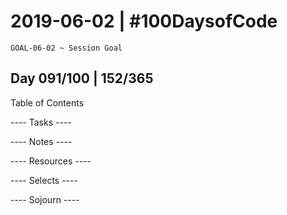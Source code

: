 # 2019-06-02 | #100DaysofCode

    GOAL-06-02 ~ Session Goal

## Day 091/100 | 152/365

Table of Contents

---- Tasks ----


---- Notes ----


---- Resources ----


---- Selects ----


---- Sojourn ----

